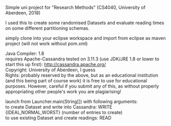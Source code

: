 Simple uni project for "Research Methods" (CS4040, University of Aberdeen, 2018)

I used this to create some randomised Datasets and evaluate reading times on some different partitioning schemas. 

simply clone into your eclipse workspace and import from eclipse as maven project (will not work without pom.xml)

Java Compiler: 1.8  
requires Apache-Cassandra tested on 3.11.3 (use JDK/JRE 1.8 or lower to start this up first): http://cassandra.apache.org/  
Copyright: University of Aberdeen, I guess  
Rights: probably reserved by the above, but as an educational institution (and this being part of course work) it is free to use for educational purposes. However, careful if you submit any of this, as without properly appropriating other people's work you are plagiarising!  
  
launch from Launcher.main(String[]) with following arguments:  
	to create Dataset and write into Cassandra: WRITE {IDEAL,NORMAL,WORST} (number of entries to create)  
	to use existing Dataset and create readings: READ  

